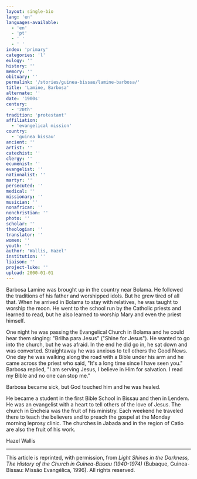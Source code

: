 ```yaml
---
layout: single-bio
lang: 'en'
languages-available:
  - 'en'
  - 'pt'
  - ' '
  - ' '
index: 'primary'
categories: 'l'
eulogy: ''
history: ''
memory: ''
obituary: ''
permalink: '/stories/guinea-bissau/lamine-barbosa/'
title: 'Lamine, Barbosa'
alternate: ''
date: '1900s'
century:
  - '20th'
tradition: 'protestant'
affiliation:
  - 'evangelical mission'
country:
  - 'guinea bissau'
ancient: ''
artist: ''
catechist: ''
clergy: ''
ecumenist: ''
evangelist: ''
nationalist: ''
martyr: ''
persecuted: ''
medical: ''
missionary: ''
musician: ''
nonafrican: ''
nonchristian: ''
photo: ''
scholar: ''
theologian: ''
translator: ''
women: ''
youth: ''
author: 'Wallis, Hazel'
institution: ''
liaison: ''
project-luke: ''
upload: 2000-01-01
---
```



Barbosa Lamine was brought up in the country near Bolama. He followed the traditions of his father and worshipped idols. But he grew tired of all that. When he arrived in Bolama to stay with relatives, he was taught to worship the moon.
He went to the school run by the Catholic priests and learned to read, but he also learned to worship Mary and even the priest himself.

One night he was passing the Evangelical Church in Bolama and he could hear them singing: "Brilha para Jesus" ("Shine for Jesus"). He wanted to go into the church, but he was afraid. In the end he did go in, he sat down and was converted.
Straightaway he was anxious to tell others the Good News. One day he was walking along the road with a Bible under his arm and he came across the priest who said,  "It's a long time since I have seen you."  Barbosa replied, "I am serving Jesus, I believe in Him for salvation. I read my Bible and no one can stop me."

Barbosa became sick, but God touched him and he was healed.

He became a student in the first Bible School in Bissau and then in Lendem. He was an evangelist with a heart to tell others of the love of Jesus. The church in Encheia was the fruit of his ministry. Each weekend he traveled there to teach the believers and to preach the gospel at the Monday morning leprosy clinic. The churches in Jabada and in the region of Catio are also the fruit of his work.

Hazel Wallis

---

This article is reprinted, with permission, from *Light Shines in the Darkness, The History of the Church in Guinea-Bissau (1940-1974)* (Bubaque, Guinea-Bissau: Missão Evangélica, 1996).  All rights reserved.